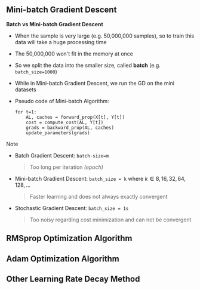 ## Mini-batch Gradient Descent

**Batch vs Mini-batch Gradient Descent**
- When the sample is very large (e.g. 50,000,000 samples), so to train this data will take a huge processing time
- The 50,000,000 won't fit in the memory at once
- So we split the data into the smaller size, called **batch** (e.g. `batch_size=1000`)

- While in Mini-batch Gradient Descent, we run the GD on the mini datasets

- Pseudo code of Mini-batch Algorithm:
    ```
    for t=1: 
        AL, caches = forward_prop(X[t], Y[t])
        cost = compute_cost(AL, Y[t])
        grads = backward_prop(AL, caches)
        update_parameters(grads)
    ```

> [!NOTE]
> - Batch Gradient Descent: `batch-size=m`
>   > Too long per iteration *(epoch)*
> - Mini-batch Gradient Descent: `batch_size = k` where $k \in {8,16,32,64,128,...}$
>   > Faster learning and does not always exactly convergent
> - Stochastic Gradient Descent: `batch_size = 1s`
>   > Too noisy regarding cost minimization and can not be convergent

## RMSprop Optimization Algorithm

## Adam Optimization Algorithm

## Other Learning Rate Decay Method